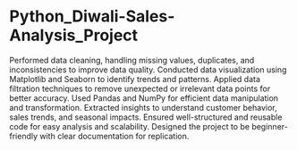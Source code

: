 # Python_Diwali-Sales-Analysis_Project
Performed data cleaning, handling missing values, duplicates, and inconsistencies to improve data quality.
Conducted data visualization using Matplotlib and Seaborn to identify trends and patterns.
Applied data filtration techniques to remove unexpected or irrelevant data points for better accuracy.
Used Pandas and NumPy for efficient data manipulation and transformation.
Extracted insights to understand customer behavior, sales trends, and seasonal impacts.
Ensured well-structured and reusable code for easy analysis and scalability.
Designed the project to be beginner-friendly with clear documentation for replication.

